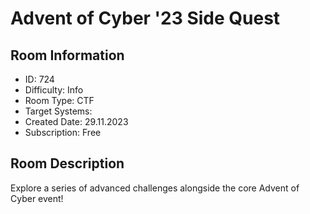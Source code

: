 ﻿# Advent of Cyber '23 Side Quest

## Room Information
- ID: 724
- Difficulty: Info
- Room Type: CTF
- Target Systems: 
- Created Date: 29.11.2023
- Subscription: Free

## Room Description
Explore a series of advanced challenges alongside the core Advent of Cyber event!
